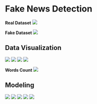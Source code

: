 # Fake News Detection 

**Real Dataset**
<img src = '../main/Data & Images/real_dataset.png'>

**Fake Dataset**
<img src = '../main/Data & Images/fake_dataset.png'>

## Data Visualization
<img src = '../main/Data & Images/subjects.png'>

<img src = '../main/Data & Images/classes.png'>
            
<img src = '../main/Data & Images/real_wordcloud.png'>
            
<img src = '../main/Data & Images/fake_wordcloud.png'>

**Words Count**
<img src = '../main/Data & Images/num_words.png'>

## Modeling
<img src = '../main/Data & Images/model_summary.png'>
            
<img src = '../main/Data & Images/acc_loss_curve.png'>

<img src = '../main/Data & Images/classification_report.png'>

<img src = '../main/Data & Images/cm.png'>
            
<img src = '../main/Data & Images/roc_curve.png'>
